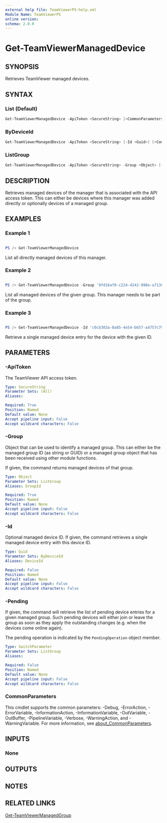 ```yaml
---
external help file: TeamViewerPS-help.xml
Module Name: TeamViewerPS
online version:
schema: 2.0.0
---
```


# Get-TeamViewerManagedDevice

## SYNOPSIS

Retrieves TeamViewer managed devices.

## SYNTAX

### List (Default)

```powershell
Get-TeamViewerManagedDevice -ApiToken <SecureString> [<CommonParameters>]
```

### ByDeviceId

```powershell
Get-TeamViewerManagedDevice -ApiToken <SecureString> [-Id <Guid>] [<CommonParameters>]
```

### ListGroup

```powershell
Get-TeamViewerManagedDevice -ApiToken <SecureString> -Group <Object> [-Pending] [<CommonParameters>]
```

## DESCRIPTION

Retrieves managed devices of the manager that is associated with the API access
token. This can either be devices where this manager was added directly or
optionally devices of a managed group.

## EXAMPLES

### Example 1

```powershell

PS /> Get-TeamViewerManagedDevice
```

List all directly managed devices of this manager.

### Example 2

```powershell

PS /> Get-TeamViewerManagedDevice -Group '9fd16af0-c224-4242-998e-a7138b038dbb'
```

List all managed devices of the given group. This manager needs to be part of
the group.

### Example 3

```powershell

PS /> Get-TeamViewerManagedDevice -Id 'c0cb303a-8a85-4e54-b657-a4757c791aef'
```

Retrieve a single managed device entry for the device with the given ID.

## PARAMETERS

### -ApiToken

The TeamViewer API access token.

```yaml
Type: SecureString
Parameter Sets: (All)
Aliases:

Required: True
Position: Named
Default value: None
Accept pipeline input: False
Accept wildcard characters: False
```

### -Group

Object that can be used to identify a managed group.
This can either be the managed group ID (as string or GUID) or a managed group
object that has been received using other module functions.

If given, the command returns managed devices of that group.

```yaml
Type: Object
Parameter Sets: ListGroup
Aliases: GroupId

Required: True
Position: Named
Default value: None
Accept pipeline input: False
Accept wildcard characters: False
```

### -Id

Optional managed device ID. If given, the command retrieves a single managed
device entry with this device ID.

```yaml
Type: Guid
Parameter Sets: ByDeviceId
Aliases: DeviceId

Required: False
Position: Named
Default value: None
Accept pipeline input: False
Accept wildcard characters: False
```

### -Pending

If given, the command will retrieve the list of pending device entries for a
given managed group. Such pending devices will either join or leave the group
as soon as they apply the outstanding changes (e.g. when the devices come
online again).

The pending operation is indicated by the `PendingOperation` object member. 

```yaml
Type: SwitchParameter
Parameter Sets: ListGroup
Aliases:

Required: False
Position: Named
Default value: None
Accept pipeline input: False
Accept wildcard characters: False
```

### CommonParameters

This cmdlet supports the common parameters: -Debug, -ErrorAction, -ErrorVariable, -InformationAction, -InformationVariable, -OutVariable, -OutBuffer, -PipelineVariable, -Verbose, -WarningAction, and -WarningVariable. For more information, see [about_CommonParameters](http://go.microsoft.com/fwlink/?LinkID=113216).

## INPUTS

### None

## OUTPUTS

## NOTES

## RELATED LINKS

[Get-TeamViewerManagedGroup](Get-TeamViewerManagedGroup)
